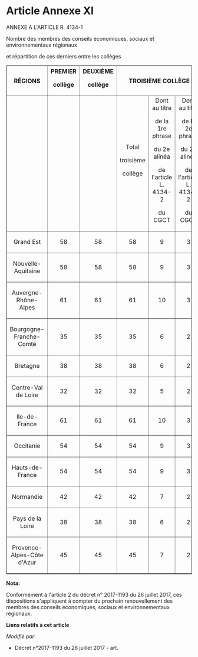 # Article Annexe XI

ANNEXE A L'ARTICLE R. 4134-1

Nombre des membres des conseils économiques, sociaux et environnementaux régionaux

et répartition de ces derniers entre les collèges

<table border="1">
  <tbody>
    <tr>
      <th>RÉGIONS</th>
      <th>PREMIER

collège</th>
      <th>DEUXIÈME

collège</th>
      <th colspan="3">TROISIÈME COLLÈGE</th>
      <th>QUATRIÈME

collège</th>
      <th>TOTAL</th>
    </tr>
    <tr>
      <td align="left">
      </td><td align="left">
      </td><td align="left">
      </td><td align="center">Total

troisième

collège</td>
      <td align="center">Dont au titre

de la 1re phrase

du 2e alinéa

de l'article L. 4134-2

du CGCT</td>
      <td align="center">Dont au titre

de la 2e phrase

du 2e alinéa

de l'article L. 4134-2

du CGCT</td>
      <td align="left">
      </td><td align="left">
    </td></tr>
    <tr>
      <td align="center">

Grand Est

</td>
      <td align="center">58</td>
      <td align="center">58</td>
      <td align="center">58</td>
      <td align="center">9</td>
      <td align="center">3</td>
      <td align="center">6</td>
      <td align="center">180</td>
    </tr>
    <tr>
      <td align="center">

Nouvelle-Aquitaine

</td>
      <td align="center">58</td>
      <td align="center">58</td>
      <td align="center">58</td>
      <td align="center">9</td>
      <td align="center">3</td>
      <td align="center">6</td>
      <td align="center">180</td>
    </tr>
    <tr>
      <td align="center">

Auvergne-Rhône-Alpes

</td>
      <td align="center">61</td>
      <td align="center">61</td>
      <td align="center">61</td>
      <td align="center">10</td>
      <td align="center">3</td>
      <td align="center">7</td>
      <td align="center">190</td>
    </tr>
    <tr>
      <td align="center">

Bourgogne-Franche-Comté

</td>
      <td align="center">35</td>
      <td align="center">35</td>
      <td align="center">35</td>
      <td align="center">6</td>
      <td align="center">2</td>
      <td align="center">5</td>
      <td align="center">110</td>
    </tr>
    <tr>
      <td align="center">

Bretagne

</td>
      <td align="center">38</td>
      <td align="center">38</td>
      <td align="center">38</td>
      <td align="center">6</td>
      <td align="center">2</td>
      <td align="center">6</td>
      <td align="center">120</td>
    </tr>
    <tr>
      <td align="center">

Centre-Val de Loire

</td>
      <td align="center">32</td>
      <td align="center">32</td>
      <td align="center">32</td>
      <td align="center">5</td>
      <td align="center">2</td>
      <td align="center">4</td>
      <td align="center">100</td>
    </tr>
    <tr>
      <td align="center">

Ile-de-France

</td>
      <td align="center">61</td>
      <td align="center">61</td>
      <td align="center">61</td>
      <td align="center">10</td>
      <td align="center">3</td>
      <td align="center">7</td>
      <td align="center">190</td>
    </tr>
    <tr>
      <td align="center">

Occitanie

</td>
      <td align="center">54</td>
      <td align="center">54</td>
      <td align="center">54</td>
      <td align="center">9</td>
      <td align="center">3</td>
      <td align="center">8</td>
      <td align="center">170</td>
    </tr>
    <tr>
      <td align="center">

Hauts-de-France

</td>
      <td align="center">54</td>
      <td align="center">54</td>
      <td align="center">54</td>
      <td align="center">9</td>
      <td align="center">3</td>
      <td align="center">8</td>
      <td align="center">170</td>
    </tr>
    <tr>
      <td align="center">

Normandie

</td>
      <td align="center">42</td>
      <td align="center">42</td>
      <td align="center">42</td>
      <td align="center">7</td>
      <td align="center">2</td>
      <td align="center">4</td>
      <td align="center">130</td>
    </tr>
    <tr>
      <td align="center">

Pays de la Loire

</td>
      <td align="center">38</td>
      <td align="center">38</td>
      <td align="center">38</td>
      <td align="center">6</td>
      <td align="center">2</td>
      <td align="center">6</td>
      <td align="center">120</td>
    </tr>
    <tr>
      <td align="center">

Provence-Alpes-Côte d'Azur

</td>
      <td align="center">45</td>
      <td align="center">45</td>
      <td align="center">45</td>
      <td align="center">7</td>
      <td align="center">2</td>
      <td align="center">5</td>
      <td align="center">140</td>
    </tr>
  </tbody>
</table>

**Nota:**

Conformément à l'article 2 du décret n° 2017-1193 du 26 juillet 2017, ces dispositions s'appliquent à compter du prochain
renouvellement des membres des conseils économiques, sociaux et environnementaux régionaux.

**Liens relatifs à cet article**

_Modifié par_:

  - Décret n°2017-1193 du 26 juillet 2017 - art.
